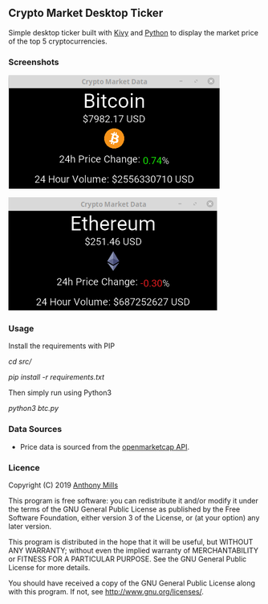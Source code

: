 ## Crypto Market Desktop Ticker

Simple desktop ticker built with [Kivy](https://kivy.org/) and [Python](https://www.python.org/) to display the market price of the top 5 cryptocurrencies. 

### Screenshots

![BTC Price](/screenshots/btc.png?raw=true "Bitcoin")

![ETH Price](/screenshots/eth.png?raw=true "Ethereum")

### Usage 

Install the requirements with PIP

_cd src/_

_pip install -r requirements.txt_

Then simply run using Python3

_python3 btc.py_

### Data Sources

* Price data is sourced from the [openmarketcap API](https://dirtprotocol.github.io/openmarketcap-api/).

### Licence

Copyright (C) 2019 [Anthony Mills](http://www.anthony-mills.com)

This program is free software: you can redistribute it and/or modify
it under the terms of the GNU General Public License as published by
the Free Software Foundation, either version 3 of the License, or
(at your option) any later version.

This program is distributed in the hope that it will be useful,
but WITHOUT ANY WARRANTY; without even the implied warranty of
MERCHANTABILITY or FITNESS FOR A PARTICULAR PURPOSE.  See the
GNU General Public License for more details.

You should have received a copy of the GNU General Public License
along with this program.  If not, see <http://www.gnu.org/licenses/>.